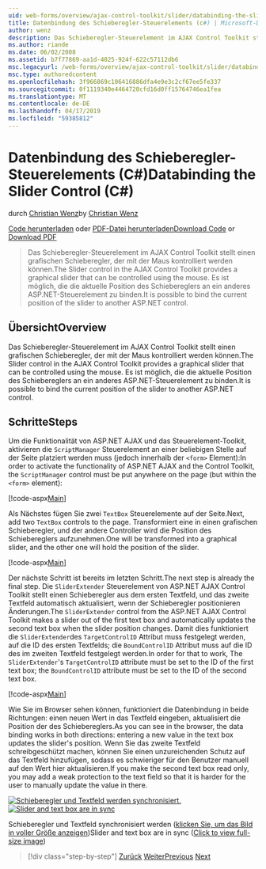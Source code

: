 ```yaml
---
uid: web-forms/overview/ajax-control-toolkit/slider/databinding-the-slider-control-cs
title: Datenbindung des Schieberegler-Steuerelements (c#) | Microsoft-Dokumentation
author: wenz
description: Das Schieberegler-Steuerelement im AJAX Control Toolkit stellt einen grafischen Schieberegler, der mit der Maus kontrolliert werden können. Es ist möglich, binden Sie die aktuelle Position...
ms.author: riande
ms.date: 06/02/2008
ms.assetid: b7f77869-aa1d-4025-924f-622c57112db6
msc.legacyurl: /web-forms/overview/ajax-control-toolkit/slider/databinding-the-slider-control-cs
msc.type: authoredcontent
ms.openlocfilehash: 3f966869c106416886dfa4e9e3c2cf67ee5fe337
ms.sourcegitcommit: 0f1119340e4464720cfd16d0ff15764746ea1fea
ms.translationtype: MT
ms.contentlocale: de-DE
ms.lasthandoff: 04/17/2019
ms.locfileid: "59385812"
---
```

# <a name="databinding-the-slider-control-c"></a><span data-ttu-id="175dd-104">Datenbindung des Schieberegler-Steuerelements (C#)</span><span class="sxs-lookup"><span data-stu-id="175dd-104">Databinding the Slider Control (C#)</span></span>

<span data-ttu-id="175dd-105">durch [Christian Wenz](https://github.com/wenz)</span><span class="sxs-lookup"><span data-stu-id="175dd-105">by [Christian Wenz](https://github.com/wenz)</span></span>

<span data-ttu-id="175dd-106">[Code herunterladen](http://download.microsoft.com/download/9/3/f/93f8daea-bebd-4821-833b-95205389c7d0/Slider0.cs.zip) oder [PDF-Datei herunterladen](http://download.microsoft.com/download/2/d/c/2dc10e34-6983-41d4-9c08-f78f5387d32b/slider0CS.pdf)</span><span class="sxs-lookup"><span data-stu-id="175dd-106">[Download Code](http://download.microsoft.com/download/9/3/f/93f8daea-bebd-4821-833b-95205389c7d0/Slider0.cs.zip) or [Download PDF](http://download.microsoft.com/download/2/d/c/2dc10e34-6983-41d4-9c08-f78f5387d32b/slider0CS.pdf)</span></span>

> <span data-ttu-id="175dd-107">Das Schieberegler-Steuerelement im AJAX Control Toolkit stellt einen grafischen Schieberegler, der mit der Maus kontrolliert werden können.</span><span class="sxs-lookup"><span data-stu-id="175dd-107">The Slider control in the AJAX Control Toolkit provides a graphical slider that can be controlled using the mouse.</span></span> <span data-ttu-id="175dd-108">Es ist möglich, die die aktuelle Position des Schiebereglers an ein anderes ASP.NET-Steuerelement zu binden.</span><span class="sxs-lookup"><span data-stu-id="175dd-108">It is possible to bind the current position of the slider to another ASP.NET control.</span></span>


## <a name="overview"></a><span data-ttu-id="175dd-109">Übersicht</span><span class="sxs-lookup"><span data-stu-id="175dd-109">Overview</span></span>

<span data-ttu-id="175dd-110">Das Schieberegler-Steuerelement im AJAX Control Toolkit stellt einen grafischen Schieberegler, der mit der Maus kontrolliert werden können.</span><span class="sxs-lookup"><span data-stu-id="175dd-110">The Slider control in the AJAX Control Toolkit provides a graphical slider that can be controlled using the mouse.</span></span> <span data-ttu-id="175dd-111">Es ist möglich, die die aktuelle Position des Schiebereglers an ein anderes ASP.NET-Steuerelement zu binden.</span><span class="sxs-lookup"><span data-stu-id="175dd-111">It is possible to bind the current position of the slider to another ASP.NET control.</span></span>

## <a name="steps"></a><span data-ttu-id="175dd-112">Schritte</span><span class="sxs-lookup"><span data-stu-id="175dd-112">Steps</span></span>

<span data-ttu-id="175dd-113">Um die Funktionalität von ASP.NET AJAX und das Steuerelement-Toolkit, aktivieren die `ScriptManager` Steuerelement an einer beliebigen Stelle auf der Seite platziert werden muss (jedoch innerhalb der `<form>` Element):</span><span class="sxs-lookup"><span data-stu-id="175dd-113">In order to activate the functionality of ASP.NET AJAX and the Control Toolkit, the `ScriptManager` control must be put anywhere on the page (but within the `<form>` element):</span></span>

[!code-aspx[Main](databinding-the-slider-control-cs/samples/sample1.aspx)]

<span data-ttu-id="175dd-114">Als Nächstes fügen Sie zwei `TextBox` Steuerelemente auf der Seite.</span><span class="sxs-lookup"><span data-stu-id="175dd-114">Next, add two `TextBox` controls to the page.</span></span> <span data-ttu-id="175dd-115">Transformiert eine in einen grafischen Schieberegler, und der andere Controller wird die Position des Schiebereglers aufzunehmen.</span><span class="sxs-lookup"><span data-stu-id="175dd-115">One will be transformed into a graphical slider, and the other one will hold the position of the slider.</span></span>

[!code-aspx[Main](databinding-the-slider-control-cs/samples/sample2.aspx)]

<span data-ttu-id="175dd-116">Der nächste Schritt ist bereits im letzten Schritt.</span><span class="sxs-lookup"><span data-stu-id="175dd-116">The next step is already the final step.</span></span> <span data-ttu-id="175dd-117">Die `SliderExtender` Steuerelement von ASP.NET AJAX Control Toolkit stellt einen Schieberegler aus dem ersten Textfeld, und das zweite Textfeld automatisch aktualisiert, wenn der Schieberegler positionieren Änderungen.</span><span class="sxs-lookup"><span data-stu-id="175dd-117">The `SliderExtender` control from the ASP.NET AJAX Control Toolkit makes a slider out of the first text box and automatically updates the second text box when the slider position changes.</span></span> <span data-ttu-id="175dd-118">Damit dies funktioniert die `SliderExtender`des `TargetControlID` Attribut muss festgelegt werden, auf die ID des ersten Textfelds; die `BoundControlID` Attribut muss auf die ID des im zweiten Textfeld festgelegt werden.</span><span class="sxs-lookup"><span data-stu-id="175dd-118">In order for that to work, The `SliderExtender`'s `TargetControlID` attribute must be set to the ID of the first text box; the `BoundControlID` attribute must be set to the ID of the second text box.</span></span>

[!code-aspx[Main](databinding-the-slider-control-cs/samples/sample3.aspx)]

<span data-ttu-id="175dd-119">Wie Sie im Browser sehen können, funktioniert die Datenbindung in beide Richtungen: einen neuen Wert in das Textfeld eingeben, aktualisiert die Position der des Schiebereglers.</span><span class="sxs-lookup"><span data-stu-id="175dd-119">As you can see in the browser, the data binding works in both directions: entering a new value in the text box updates the slider's position.</span></span> <span data-ttu-id="175dd-120">Wenn Sie das zweite Textfeld schreibgeschützt machen, können Sie einen unzureichenden Schutz auf das Textfeld hinzufügen, sodass es schwieriger für den Benutzer manuell auf den Wert hier aktualisieren.</span><span class="sxs-lookup"><span data-stu-id="175dd-120">If you make the second text box read only, you may add a weak protection to the text field so that it is harder for the user to manually update the value in there.</span></span>


<span data-ttu-id="175dd-121">[![Schieberegler und Textfeld werden synchronisiert.](databinding-the-slider-control-cs/_static/image2.png)](databinding-the-slider-control-cs/_static/image1.png)</span><span class="sxs-lookup"><span data-stu-id="175dd-121">[![Slider and text box are in sync](databinding-the-slider-control-cs/_static/image2.png)](databinding-the-slider-control-cs/_static/image1.png)</span></span>

<span data-ttu-id="175dd-122">Schieberegler und Textfeld synchronisiert werden ([klicken Sie, um das Bild in voller Größe anzeigen](databinding-the-slider-control-cs/_static/image3.png))</span><span class="sxs-lookup"><span data-stu-id="175dd-122">Slider and text box are in sync ([Click to view full-size image](databinding-the-slider-control-cs/_static/image3.png))</span></span>

> [!div class="step-by-step"]
> <span data-ttu-id="175dd-123">[Zurück](using-the-slider-control-with-auto-postback-cs.md)
> [Weiter](using-the-slider-control-with-auto-postback-vb.md)</span><span class="sxs-lookup"><span data-stu-id="175dd-123">[Previous](using-the-slider-control-with-auto-postback-cs.md)
[Next](using-the-slider-control-with-auto-postback-vb.md)</span></span>
